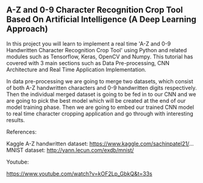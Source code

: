 ## A-Z and 0-9 Character Recognition Crop Tool Based On Artificial Intelligence (A Deep Learning Approach)

In this project you will learn to implement a real time 'A-Z and 0-9 Handwritten Character Recognition Crop Tool' using Python and related modules such as Tensorflow, Keras, OpenCV and Numpy. This tutorial
has covered with 3 main sections such as Data Pre-processing, CNN Architecture and Real Time Application Implementation. 

In data pre-processing we are going to merge two datasets, which consist of both A-Z handwritten characters and 0-9 handwritten digits respectively. Then the individual merged dataset is going to be fed in to our CNN and we are going to pick the best model which will be  created at the end of our model training phase. Then we are going to embed our trained CNN model to real time character cropping application and go through with interesting results.

References:

Kaggle A-Z handwritten dataset: https://www.kaggle.com/sachinpatel21/...
MNIST dataset: http://yann.lecun.com/exdb/mnist/

Youtube: 

https://www.youtube.com/watch?v=kOF2Lp_GbkQ&t=33s